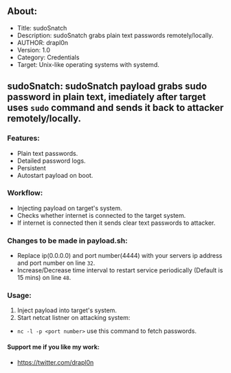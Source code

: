 ## About:
* Title: sudoSnatch
* Description: sudoSnatch grabs plain text passwords remotely/locally.
* AUTHOR: drapl0n
* Version: 1.0
* Category: Credentials
* Target: Unix-like operating systems with systemd.

## sudoSnatch: sudoSnatch payload grabs sudo password in plain text, imediately after target uses `sudo` command and sends it back to attacker remotely/locally.

### Features:
* Plain text passwords.
* Detailed password logs.
* Persistent
* Autostart payload on boot.

### Workflow:
* Injecting payload on target's system.
* Checks whether internet is connected to the target system. 
* If internet is connected then it sends clear text passwords to attacker. 

### Changes to be made in payload.sh:
* Replace ip(0.0.0.0) and port number(4444) with your servers ip address and port number on line `32`.
* Increase/Decrease time interval to restart service periodically (Default is 15 mins) on line `48`.

### Usage:
1. Inject payload into target's system.
2. Start netcat listner on attacking system:

* `nc -l -p <port number>` use this command to fetch passwords.

#### Support me if you like my work:
* https://twitter.com/drapl0n 
